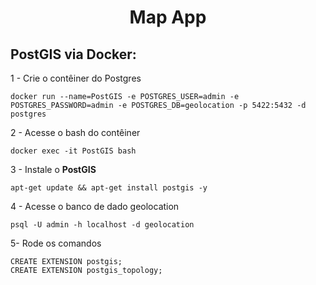 <h1 align="center">Map App</h1>

## PostGIS via Docker:

1 - Crie o contêiner do Postgres
```
docker run --name=PostGIS -e POSTGRES_USER=admin -e POSTGRES_PASSWORD=admin -e POSTGRES_DB=geolocation -p 5422:5432 -d postgres          
```
2 - Acesse o bash do contêiner
```
docker exec -it PostGIS bash
```
3 - Instale o **PostGIS**
```
apt-get update && apt-get install postgis -y
```
4 - Acesse o banco de dado geolocation
```
psql -U admin -h localhost -d geolocation
```
5- Rode os comandos
```
CREATE EXTENSION postgis;
CREATE EXTENSION postgis_topology;

```

